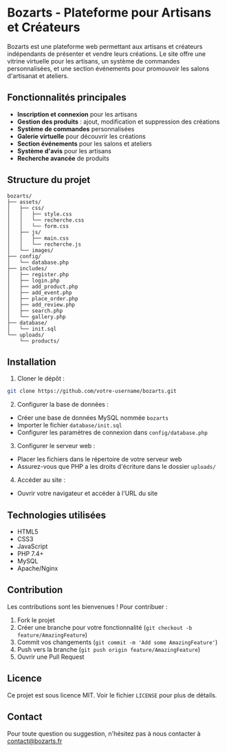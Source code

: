 # Bozarts - Plateforme pour Artisans et Créateurs

Bozarts est une plateforme web permettant aux artisans et créateurs indépendants de présenter et vendre leurs créations. Le site offre une vitrine virtuelle pour les artisans, un système de commandes personnalisées, et une section événements pour promouvoir les salons d'artisanat et ateliers.

## Fonctionnalités principales

- **Inscription et connexion** pour les artisans
- **Gestion des produits** : ajout, modification et suppression des créations
- **Système de commandes** personnalisées
- **Galerie virtuelle** pour découvrir les créations
- **Section événements** pour les salons et ateliers
- **Système d'avis** pour les artisans
- **Recherche avancée** de produits

## Structure du projet

```
bozarts/
├── assets/
│   ├── css/
│   │   ├── style.css
│   │   └── recherche.css
│   │   └── form.css
│   ├── js/
│   │   ├── main.css
│   │   └── recherche.js
│   └── images/
├── config/
│   └── database.php
├── includes/
│   ├── register.php
│   ├── login.php
│   ├── add_product.php
│   ├── add_event.php
│   ├── place_order.php
│   ├── add_review.php
│   ├── search.php
│   └── gallery.php
├── database/
│   └── init.sql
└── uploads/
    └── products/
```

## Installation

1. Cloner le dépôt :
```bash
git clone https://github.com/votre-username/bozarts.git
```

2. Configurer la base de données :
- Créer une base de données MySQL nommée `bozarts`
- Importer le fichier `database/init.sql`
- Configurer les paramètres de connexion dans `config/database.php`

3. Configurer le serveur web :
- Placer les fichiers dans le répertoire de votre serveur web
- Assurez-vous que PHP a les droits d'écriture dans le dossier `uploads/`

4. Accéder au site :
- Ouvrir votre navigateur et accéder à l'URL du site

## Technologies utilisées

- HTML5
- CSS3
- JavaScript
- PHP 7.4+
- MySQL
- Apache/Nginx

## Contribution

Les contributions sont les bienvenues ! Pour contribuer :

1. Fork le projet
2. Créer une branche pour votre fonctionnalité (`git checkout -b feature/AmazingFeature`)
3. Commit vos changements (`git commit -m 'Add some AmazingFeature'`)
4. Push vers la branche (`git push origin feature/AmazingFeature`)
5. Ouvrir une Pull Request

## Licence

Ce projet est sous licence MIT. Voir le fichier `LICENSE` pour plus de détails.

## Contact

Pour toute question ou suggestion, n'hésitez pas à nous contacter à contact@bozarts.fr
